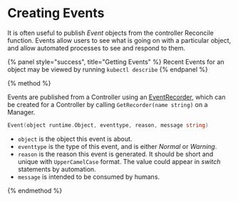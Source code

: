 # Creating Events

It is often useful to publish *Event* objects from the controller Reconcile function.  Events
allow users to see what is going on with a particular object, and allow automated processes
to see and respond to them.

{% panel style="success", title="Getting Events" %}
Recent Events for an object may be viewed by running `kubectl describe`
{% endpanel %}

{% method %}

Events are published from a Controller using an [EventRecorder](https://github.com/kubernetes/client-go/blob/master/tools/record/event.go#L56),
which can be created for a Controller by calling `GetRecorder(name string)` on a Manager.

```go
Event(object runtime.Object, eventtype, reason, message string)
```

- `object` is the object this event is about.
- `eventtype` is the type of this event, and is either *Normal* or *Warning*.
- `reason` is the reason this event is generated.  It should be short and unique with
  `UpperCamelCase` format.   The value could appear in *switch* statements by automation.
- `message` is intended to be consumed by humans.

{% endmethod %}
